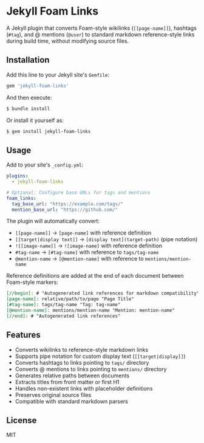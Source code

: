 # Jekyll Foam Links

A Jekyll plugin that converts Foam-style wikilinks (`[[page-name]]`), hashtags (`#tag`), and @ mentions (`@user`) to standard markdown reference-style links during build time, without modifying source files.

## Installation

Add this line to your Jekyll site's `Gemfile`:

```ruby
gem 'jekyll-foam-links'
```

And then execute:

```bash
$ bundle install
```

Or install it yourself as:

```bash
$ gem install jekyll-foam-links
```

## Usage

Add to your site's `_config.yml`:

```yaml
plugins:
  - jekyll-foam-links

# Optional: Configure base URLs for tags and mentions
foam_links:
  tag_base_url: "https://example.com/tags/"
  mention_base_url: "https://github.com/"
```

The plugin will automatically convert:
- `[[page-name]]` → `[page-name]` with reference definition
- `[[target|display text]]` → `[display text](target-path)` (pipe notation)
- `![[image-name]]` → `![image-name]` with reference definition
- `#tag-name` → `[#tag-name]` with reference to `tags/tag-name`
- `@mention-name` → `[@mention-name]` with reference to `mentions/mention-name`

Reference definitions are added at the end of each document between Foam-style markers:

```markdown
[//begin]: # "Autogenerated link references for markdown compatibility"
[page-name]: relative/path/to/page "Page Title"
[#tag-name]: tags/tag-name "Tag: tag-name"
[@mention-name]: mentions/mention-name "Mention: mention-name"
[//end]: # "Autogenerated link references"
```

## Features

- Converts wikilinks to reference-style markdown links
- Supports pipe notation for custom display text (`[[target|display]]`)
- Converts hashtags to links pointing to `tags/` directory
- Converts @ mentions to links pointing to `mentions/` directory
- Generates relative paths between documents
- Extracts titles from front matter or first H1
- Handles non-existent links with placeholder definitions
- Preserves original source files
- Compatible with standard markdown parsers

## License

MIT